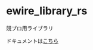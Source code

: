 # ewire_library_rs
競プロ用ライブラリ

ドキュメントは[こちら](https://ewire-hub.github.io/cp_library_rs/cp_library_rs/)